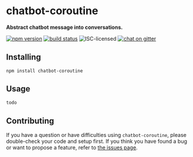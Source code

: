 # chatbot-coroutine

**Abstract chatbot message into conversations.**

[![npm version](https://img.shields.io/npm/v/chatbot-coroutine.svg)](https://www.npmjs.com/package/chatbot-coroutine)
[![build status](https://img.shields.io/travis/derhuerst/chatbot-coroutine.svg)](https://travis-ci.org/derhuerst/chatbot-coroutine)
![ISC-licensed](https://img.shields.io/github/license/derhuerst/chatbot-coroutine.svg)
[![chat on gitter](https://badges.gitter.im/derhuerst.svg)](https://gitter.im/derhuerst)


## Installing

```shell
npm install chatbot-coroutine
```


## Usage

```js
todo
```


## Contributing

If you have a question or have difficulties using `chatbot-coroutine`, please double-check your code and setup first. If you think you have found a bug or want to propose a feature, refer to [the issues page](https://github.com/derhuerst/chatbot-coroutine/issues).
